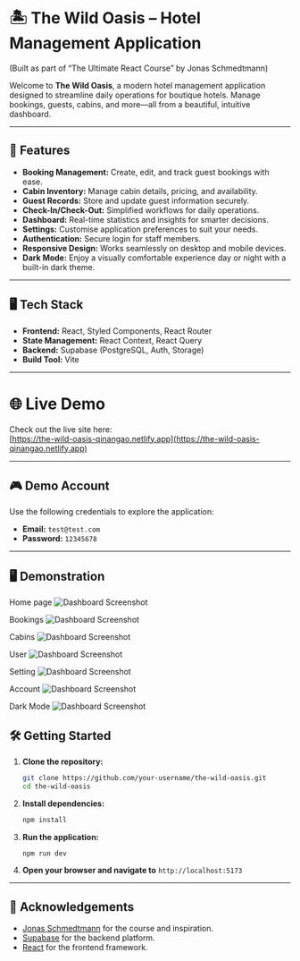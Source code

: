 # 🏝️ The Wild Oasis – Hotel Management Application

(Built as part of “The Ultimate React Course” by Jonas Schmedtmann)

Welcome to **The Wild Oasis**, a modern hotel management application designed to streamline daily operations for boutique hotels. Manage bookings, guests, cabins, and more—all from a beautiful, intuitive dashboard.

---

## 🚀 Features

- **Booking Management:** Create, edit, and track guest bookings with ease.
- **Cabin Inventory:** Manage cabin details, pricing, and availability.
- **Guest Records:** Store and update guest information securely.
- **Check-In/Check-Out:** Simplified workflows for daily operations.
- **Dashboard:** Real-time statistics and insights for smarter decisions.
- **Settings:** Customise application preferences to suit your needs.
- **Authentication:** Secure login for staff members.
- **Responsive Design:** Works seamlessly on desktop and mobile devices.
- **Dark Mode:** Enjoy a visually comfortable experience day or night with a built-in dark theme.

---

## 🖥️ Tech Stack

- **Frontend:** React, Styled Components, React Router
- **State Management:** React Context, React Query
- **Backend:** Supabase (PostgreSQL, Auth, Storage)
- **Build Tool:** Vite

---

# 🌐 Live Demo

Check out the live site here:  
[https://the-wild-oasis-qinangao.netlify.app](https://the-wild-oasis-qinangao.netlify.app)

---

## 🎮 Demo Account

Use the following credentials to explore the application:

- **Email:** `test@test.com`
- **Password:** `12345678`

---

## 🖥️ Demonstration

Home page
![Dashboard Screenshot](assets/Home.PNG)

Bookings
![Dashboard Screenshot](assets/Booking.PNG)

Cabins
![Dashboard Screenshot](assets/Cabins.PNG)

User
![Dashboard Screenshot](assets/User.PNG)

Setting
![Dashboard Screenshot](assets/Setting.PNG)

Account
![Dashboard Screenshot](assets/Account.PNG)

Dark Mode
![Dashboard Screenshot](assets/Darkmode.PNG)

## 🛠️ Getting Started

1. **Clone the repository:**
   ```sh
   git clone https://github.com/your-username/the-wild-oasis.git
   cd the-wild-oasis
   ```
2. **Install dependencies:**
   ```sh
   npm install
   ```
3. **Run the application:**
   ```sh
   npm run dev
   ```
4. **Open your browser and navigate to** `http://localhost:5173`

---

## 🙏 Acknowledgements

- [Jonas Schmedtmann](https://codingheroes.io/) for the course and inspiration.
- [Supabase](https://supabase.com/) for the backend platform.
- [React](https://react.dev/) for the frontend framework.
